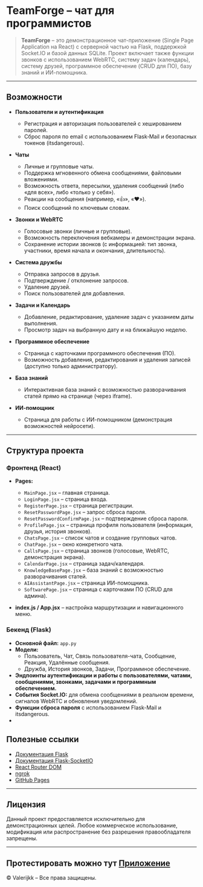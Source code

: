 # TeamForge – чат для программистов

> **TeamForge** – это демонстрационное чат-приложение (Single Page Application на React) с серверной частью на Flask, поддержкой Socket.IO и базой данных SQLite. Проект включает также функции звонков с использованием WebRTC, систему задач (календарь), систему друзей, программное обеспечение (CRUD для ПО), базу знаний и ИИ-помощника.

---

## Возможности

- **Пользователи и аутентификация**
    - Регистрация и авторизация пользователей с хешированием паролей.
    - Сброс пароля по email с использованием Flask‑Mail и безопасных токенов (itsdangerous).

- **Чаты**
    - Личные и групповые чаты.
    - Поддержка мгновенного обмена сообщениями, файловыми вложениями.
    - Возможность ответа, пересылки, удаления сообщений (либо «для всех», либо «только у себя»).
    - Реакции на сообщения (например, «👍», «❤️»).
    - Поиск сообщений по ключевым словам.

- **Звонки и WebRTC**
    - Голосовые звонки (личные и групповые).
    - Возможность переключения вебкамеры и демонстрации экрана.
    - Сохранение истории звонков (с информацией: тип звонка, участники, время начала и окончания, длительность).

- **Система дружбы**
    - Отправка запросов в друзья.
    - Подтверждение / отклонение запросов.
    - Удаление друзей.
    - Поиск пользователей для добавления.

- **Задачи и Календарь**
    - Добавление, редактирование, удаление задач с указанием даты выполнения.
    - Просмотр задач на выбранную дату и на ближайшую неделю.

- **Программное обеспечение**
    - Страница с карточками программного обеспечения (ПО).
    - Возможность добавления, редактирования и удаления записей (доступно только администратору).

- **База знаний**
    - Интерактивная база знаний с возможностью разворачивания статей прямо на странице (через iframe).

- **ИИ-помощник**
    - Страница для работы с ИИ-помощником (демонстрация возможностей нейросети).

---

## Структура проекта

### Фронтенд (React)
- **Pages:**
    - `MainPage.jsx` – главная страница.
    - `LoginPage.jsx` – страница входа.
    - `RegisterPage.jsx` – страница регистрации.
    - `ResetPasswordPage.jsx` – запрос сброса пароля.
    - `ResetPasswordConfirmPage.jsx` – подтверждение сброса пароля.
    - `ProfilePage.jsx` – страница профиля пользователя (информация, друзья, история звонков).
    - `ChatsPage.jsx` – список чатов и создание групповых чатов.
    - `ChatPage.jsx` – окно конкретного чата.
    - `CallsPage.jsx` – страница звонков (голосовые, WebRTC, демонстрация экрана).
    - `CalendarPage.jsx` – страница задач/календаря.
    - `KnowledgeBasePage.jsx` – база знаний с возможностью разворачивания статей.
    - `AIAssistantPage.jsx` – страница ИИ-помощника.
    - `SoftwarePage.jsx` – страница с карточками ПО (CRUD для админа).

- **index.js / App.jsx** – настройка маршрутизации и навигационного меню.

### Бекенд (Flask)
- **Основной файл:** `app.py`
- **Модели:**
    - Пользователь, Чат, Связь пользователя-чата, Сообщение, Реакция, Удалённые сообщения.
    - Дружба, История звонков, Задачи, Программное обеспечение.
- **Эндпоинты аутентификации и работы с пользователями, чатами, сообщениями, звонками, задачами и программным обеспечением.**
- **События Socket.IO:** для обмена сообщениями в реальном времени, сигналов WebRTC и обновления уведомлений.
- **Функции сброса пароля** с использованием Flask-Mail и itsdangerous.
- 
## Полезные ссылки

- [Документация Flask](https://flask.palletsprojects.com/)
- [Документация Flask-SocketIO](https://flask-socketio.readthedocs.io/)
- [React Router DOM](https://reactrouter.com/)
- [ngrok](https://ngrok.com/)
- [GitHub Pages](https://pages.github.com/)

---

## Лицензия

Данный проект предоставляется исключительно для демонстрационных целей. Любое коммерческое использование, модификация или распространение без разрешения правообладателя запрещены.

---
Протестировать можно тут [Приложение](https://Valerijkk.github.io/TeamForge-web)
---
© Valerijkk – Все права защищены.
